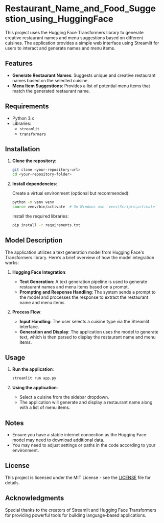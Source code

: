 # Restaurant_Name_and_Food_Suggestion_using_HuggingFace

This project uses the Hugging Face Transformers library to generate creative restaurant names and menu suggestions based on different cuisines. The application provides a simple web interface using Streamlit for users to interact and generate names and menu items.

## Features

- **Generate Restaurant Names**: Suggests unique and creative restaurant names based on the selected cuisine.
- **Menu Item Suggestions**: Provides a list of potential menu items that match the generated restaurant name.

## Requirements

- Python 3.x
- Libraries:
  - `streamlit`
  - `transformers`

## Installation

1. **Clone the repository**:

    ```bash
    git clone <your-repository-url>
    cd <your-repository-folder>
    ```

2. **Install dependencies**:

    Create a virtual environment (optional but recommended):

    ```bash
    python -m venv venv
    source venv/bin/activate  # On Windows use `venv\Scripts\activate`
    ```

    Install the required libraries:

    ```bash
    pip install -r requirements.txt
    ```

## Model Description

The application utilizes a text generation model from Hugging Face's Transformers library. Here’s a brief overview of how the model integration works:

1. **Hugging Face Integration**:
    - **Text Generation**: A text generation pipeline is used to generate restaurant names and menu items based on a prompt.
    - **Prompting and Response Handling**: The system sends a prompt to the model and processes the response to extract the restaurant name and menu items.

2. **Process Flow**:
    - **Input Handling**: The user selects a cuisine type via the Streamlit interface.
    - **Generation and Display**: The application uses the model to generate text, which is then parsed to display the restaurant name and menu items.

## Usage

1. **Run the application**:

    ```bash
    streamlit run app.py
    ```

2. **Using the application**:
   - Select a cuisine from the sidebar dropdown.
   - The application will generate and display a restaurant name along with a list of menu items.

## Notes

- Ensure you have a stable internet connection as the Hugging Face model may need to download additional data.
- You may need to adjust settings or paths in the code according to your environment.

## License

This project is licensed under the MIT License - see the [LICENSE](LICENSE) file for details.

## Acknowledgments

Special thanks to the creators of Streamlit and Hugging Face Transformers for providing powerful tools for building language-based applications.
